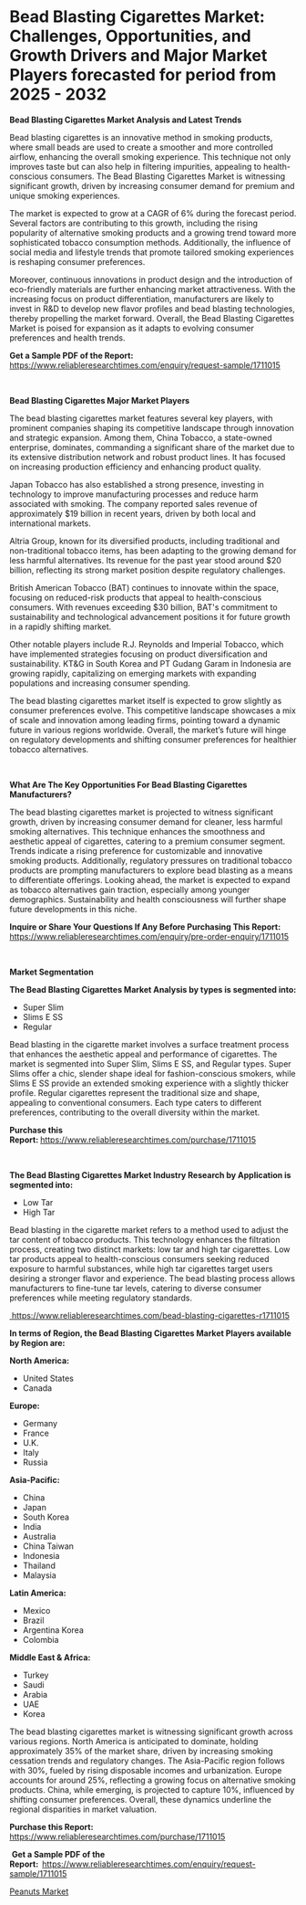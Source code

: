 <p><h1>Bead Blasting Cigarettes Market: Challenges, Opportunities, and Growth Drivers and Major Market Players forecasted for period from 2025 - 2032</h1></p><p><strong>Bead Blasting Cigarettes Market Analysis and Latest Trends</strong></p>
<p><p>Bead blasting cigarettes is an innovative method in smoking products, where small beads are used to create a smoother and more controlled airflow, enhancing the overall smoking experience. This technique not only improves taste but can also help in filtering impurities, appealing to health-conscious consumers. The Bead Blasting Cigarettes Market is witnessing significant growth, driven by increasing consumer demand for premium and unique smoking experiences.</p><p>The market is expected to grow at a CAGR of 6% during the forecast period. Several factors are contributing to this growth, including the rising popularity of alternative smoking products and a growing trend toward more sophisticated tobacco consumption methods. Additionally, the influence of social media and lifestyle trends that promote tailored smoking experiences is reshaping consumer preferences.</p><p>Moreover, continuous innovations in product design and the introduction of eco-friendly materials are further enhancing market attractiveness. With the increasing focus on product differentiation, manufacturers are likely to invest in R&D to develop new flavor profiles and bead blasting technologies, thereby propelling the market forward. Overall, the Bead Blasting Cigarettes Market is poised for expansion as it adapts to evolving consumer preferences and health trends.</p></p>
<p><strong>Get a Sample PDF of the Report:&nbsp;</strong> <a href="https://www.reliableresearchtimes.com/enquiry/request-sample/1711015?utm_campaign=3532&utm_medium=2&utm_source=Github&utm_content=ia&utm_term=27032025&utm_id=bead-blasting-cigarettes">https://www.reliableresearchtimes.com/enquiry/request-sample/1711015</a></p>
<p>&nbsp;</p>
<p><strong>Bead Blasting Cigarettes Major Market Players</strong></p>
<p><p>The bead blasting cigarettes market features several key players, with prominent companies shaping its competitive landscape through innovation and strategic expansion. Among them, China Tobacco, a state-owned enterprise, dominates, commanding a significant share of the market due to its extensive distribution network and robust product lines. It has focused on increasing production efficiency and enhancing product quality.</p><p>Japan Tobacco has also established a strong presence, investing in technology to improve manufacturing processes and reduce harm associated with smoking. The company reported sales revenue of approximately $19 billion in recent years, driven by both local and international markets.</p><p>Altria Group, known for its diversified products, including traditional and non-traditional tobacco items, has been adapting to the growing demand for less harmful alternatives. Its revenue for the past year stood around $20 billion, reflecting its strong market position despite regulatory challenges.</p><p>British American Tobacco (BAT) continues to innovate within the space, focusing on reduced-risk products that appeal to health-conscious consumers. With revenues exceeding $30 billion, BAT's commitment to sustainability and technological advancement positions it for future growth in a rapidly shifting market.</p><p>Other notable players include R.J. Reynolds and Imperial Tobacco, which have implemented strategies focusing on product diversification and sustainability. KT&G in South Korea and PT Gudang Garam in Indonesia are growing rapidly, capitalizing on emerging markets with expanding populations and increasing consumer spending.</p><p>The bead blasting cigarettes market itself is expected to grow slightly as consumer preferences evolve. This competitive landscape showcases a mix of scale and innovation among leading firms, pointing toward a dynamic future in various regions worldwide. Overall, the market’s future will hinge on regulatory developments and shifting consumer preferences for healthier tobacco alternatives.</p></p>
<p>&nbsp;</p>
<p><strong>What Are The Key Opportunities For Bead Blasting Cigarettes Manufacturers?</strong></p>
<p><p>The bead blasting cigarettes market is projected to witness significant growth, driven by increasing consumer demand for cleaner, less harmful smoking alternatives. This technique enhances the smoothness and aesthetic appeal of cigarettes, catering to a premium consumer segment. Trends indicate a rising preference for customizable and innovative smoking products. Additionally, regulatory pressures on traditional tobacco products are prompting manufacturers to explore bead blasting as a means to differentiate offerings. Looking ahead, the market is expected to expand as tobacco alternatives gain traction, especially among younger demographics. Sustainability and health consciousness will further shape future developments in this niche.</p></p>
<p><strong>Inquire or Share Your Questions If Any Before Purchasing This Report:</strong> <a href="https://www.reliableresearchtimes.com/enquiry/pre-order-enquiry/1711015?utm_campaign=3532&utm_medium=2&utm_source=Github&utm_content=ia&utm_term=27032025&utm_id=bead-blasting-cigarettes">https://www.reliableresearchtimes.com/enquiry/pre-order-enquiry/1711015</a></p>
<p>&nbsp;</p>
<p><strong>Market Segmentation</strong></p>
<p><strong>The Bead Blasting Cigarettes Market Analysis by types is segmented into:</strong></p>
<p><ul><li>Super Slim</li><li>Slims E SS</li><li>Regular</li></ul></p>
<p><p>Bead blasting in the cigarette market involves a surface treatment process that enhances the aesthetic appeal and performance of cigarettes. The market is segmented into Super Slim, Slims E SS, and Regular types. Super Slims offer a chic, slender shape ideal for fashion-conscious smokers, while Slims E SS provide an extended smoking experience with a slightly thicker profile. Regular cigarettes represent the traditional size and shape, appealing to conventional consumers. Each type caters to different preferences, contributing to the overall diversity within the market.</p></p>
<p><strong>Purchase this Report:&nbsp;</strong><a href="https://www.reliableresearchtimes.com/purchase/1711015?utm_campaign=3532&utm_medium=2&utm_source=Github&utm_content=ia&utm_term=27032025&utm_id=bead-blasting-cigarettes">https://www.reliableresearchtimes.com/purchase/1711015</a></p>
<p>&nbsp;</p>
<p><strong>The Bead Blasting Cigarettes Market Industry Research by Application is segmented into:</strong></p>
<p><ul><li>Low Tar</li><li>High Tar</li></ul></p>
<p><p>Bead blasting in the cigarette market refers to a method used to adjust the tar content of tobacco products. This technology enhances the filtration process, creating two distinct markets: low tar and high tar cigarettes. Low tar products appeal to health-conscious consumers seeking reduced exposure to harmful substances, while high tar cigarettes target users desiring a stronger flavor and experience. The bead blasting process allows manufacturers to fine-tune tar levels, catering to diverse consumer preferences while meeting regulatory standards.</p></p>
<p><a href="https://www.reliableresearchtimes.com/bead-blasting-cigarettes-r1711015?utm_campaign=3532&utm_medium=2&utm_source=Github&utm_content=ia&utm_term=27032025&utm_id=bead-blasting-cigarettes">&nbsp;https://www.reliableresearchtimes.com/bead-blasting-cigarettes-r1711015</a></p>
<p><strong>In terms of Region, the Bead Blasting Cigarettes Market Players available by Region are:</strong></p>
<p>
    <p> <strong> North America: </strong>
        <ul>
            <li>United States</li>
            <li>Canada</li>
        </ul>
        </p> 
    <p> <strong> Europe: </strong>
        <ul>
            <li>Germany</li>
            <li>France</li>
            <li>U.K.</li>
            <li>Italy</li>
            <li>Russia</li>
        </ul>
        </p> 
    <p> <strong> Asia-Pacific: </strong>
        <ul>
            <li>China</li>
            <li>Japan</li>
            <li>South Korea</li>
            <li>India</li>
            <li>Australia</li>
            <li>China Taiwan</li>
            <li>Indonesia</li>
            <li>Thailand</li>
            <li>Malaysia</li>
        </ul>
        </p> 
    <p> <strong> Latin America: </strong>
        <ul>
            <li>Mexico</li>
            <li>Brazil</li>
            <li>Argentina Korea</li>
            <li>Colombia</li>
        </ul>
        </p> 
    <p> <strong> Middle East & Africa: </strong>
        <ul>
            <li>Turkey</li>
            <li>Saudi</li>
            <li>Arabia</li>
            <li>UAE</li>
            <li>Korea</li>
        </ul>
    </p>
    </p>
<p><p>The bead blasting cigarettes market is witnessing significant growth across various regions. North America is anticipated to dominate, holding approximately 35% of the market share, driven by increasing smoking cessation trends and regulatory changes. The Asia-Pacific region follows with 30%, fueled by rising disposable incomes and urbanization. Europe accounts for around 25%, reflecting a growing focus on alternative smoking products. China, while emerging, is projected to capture 10%, influenced by shifting consumer preferences. Overall, these dynamics underline the regional disparities in market valuation.</p></p>
<p><strong>Purchase this Report: </strong><a href="https://www.reliableresearchtimes.com/purchase/1711015?utm_campaign=3532&utm_medium=2&utm_source=Github&utm_content=ia&utm_term=27032025&utm_id=bead-blasting-cigarettes">https://www.reliableresearchtimes.com/purchase/1711015</a></p>
<p>&nbsp;<strong>Get a Sample PDF of the Report:&nbsp;&nbsp;</strong><a href="https://www.reliableresearchtimes.com/enquiry/request-sample/1711015?utm_campaign=3532&utm_medium=2&utm_source=Github&utm_content=ia&utm_term=27032025&utm_id=bead-blasting-cigarettes">https://www.reliableresearchtimes.com/enquiry/request-sample/1711015</a></p>
<p><strong></strong></p>
<p><p><a href="https://github.com/enieyfabius/Market-Research-Report-List-1/blob/main/peanuts-market.md?utm_campaign=3532&utm_medium=2&utm_source=Github&utm_content=ia&utm_term=27032025&utm_id=bead-blasting-cigarettes">Peanuts Market</a></p></p>